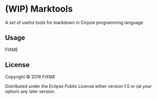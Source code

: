 # (WIP) Marktools

A set of useful tools for markdown in Clojure programming language

## Usage

FIXME

## License

Copyright © 2018 FIXME

Distributed under the Eclipse Public License either version 1.0 or (at
your option) any later version.

